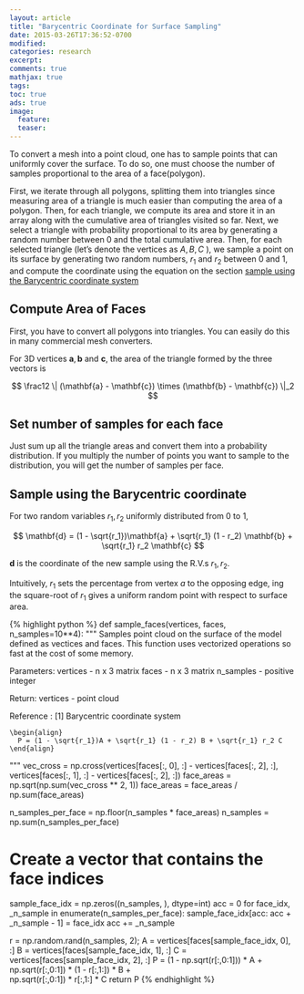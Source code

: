 ```yaml
---
layout: article
title: "Barycentric Coordinate for Surface Sampling"
date: 2015-03-26T17:36:52-0700
modified:
categories: research
excerpt:
comments: true
mathjax: true
tags:
toc: true
ads: true
image:
  feature:
  teaser:
---
```


To convert a mesh into a point cloud, one has to sample points that can
uniformly cover the surface. To do so, one must choose the number of samples
proportional to the area of a face(polygon).

First, we iterate through
all polygons, splitting them into triangles since measuring area of a triangle
is much easier than computing the area of a polygon. Then, for each triangle,
we compute its area and store it in an array along with the cumulative area of
triangles visited so far. Next, we select a triangle with
probability proportional to its area by generating a random number between 0
and the total cumulative area. Then, for each selected triangle (let’s denote
the vertices as $A, B, C$ ), we sample a point on its surface by generating
two random numbers, $r_1$ and $r_2$ between 0 and 1, and compute the coordinate using the equation on the section <a href="#">sample using the Barycentric coordinate system</a>

## Compute Area of Faces

First, you have to convert all polygons into triangles. You can easily do this
in many commercial mesh converters.

For 3D vertices $\mathbf{a}, \mathbf{b}$ and $\mathbf{c}$, the area of the
triangle formed by the three vectors is

$$
\frac12 \| (\mathbf{a} - \mathbf{c}) \times (\mathbf{b} - \mathbf{c}) \|_2
$$

## Set number of samples for each face

Just sum up all the triangle areas and convert them into a probability distribution.
If you multiply the number of points you want to sample to the distribution, you will get the number of samples per face.


## Sample using the Barycentric coordinate

For two random variables $r_1, r_2$ uniformly distributed from 0 to 1,

$$
\mathbf{d} = (1 - \sqrt{r_1})\mathbf{a} + \sqrt{r_1} (1 - r_2) \mathbf{b} + \sqrt{r_1} r_2 \mathbf{c}
$$

$\mathbf{d}$ is the coordinate of the new sample using the R.V.s $r_1, r_2$.

Intuitively, $r_1$ sets the percentage from vertex $a$ to the opposing edge,
ing the square-root
of $r_1$ gives a uniform random point with respect to surface area.

{% highlight python %}
def sample_faces(vertices, faces, n_samples=10**4):
  """
  Samples point cloud on the surface of the model defined as vectices and
  faces. This function uses vectorized operations so fast at the cost of some
  memory.

  Parameters:
    vertices  - n x 3 matrix
    faces     - n x 3 matrix
    n_samples - positive integer

  Return:
    vertices - point cloud

  Reference :
    [1] Barycentric coordinate system

    \begin{align}
      P = (1 - \sqrt{r_1})A + \sqrt{r_1} (1 - r_2) B + \sqrt{r_1} r_2 C
    \end{align}
  """
  vec_cross = np.cross(vertices[faces[:, 0], :] - vertices[faces[:, 2], :],
                       vertices[faces[:, 1], :] - vertices[faces[:, 2], :])
  face_areas = np.sqrt(np.sum(vec_cross ** 2, 1))
  face_areas = face_areas / np.sum(face_areas)

  n_samples_per_face = np.floor(n_samples * face_areas)
  n_samples = np.sum(n_samples_per_face)

  # Create a vector that contains the face indices
  sample_face_idx = np.zeros((n_samples, ), dtype=int)
  acc = 0
  for face_idx, _n_sample in enumerate(n_samples_per_face):
    sample_face_idx[acc: acc + _n_sample - 1] = face_idx
    acc += _n_sample

  r = np.random.rand(n_samples, 2);
  A = vertices[faces[sample_face_idx, 0], :]
  B = vertices[faces[sample_face_idx, 1], :]
  C = vertices[faces[sample_face_idx, 2], :]
  P = (1 - np.sqrt(r[:,0:1])) * A + np.sqrt(r[:,0:1]) * (1 - r[:,1:]) * B + \
      np.sqrt(r[:,0:1]) * r[:,1:] * C
  return P
{% endhighlight %}
